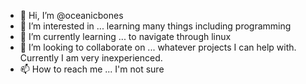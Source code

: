 - 👋 Hi, I’m @oceanicbones
- 👀 I’m interested in ... learning many things including programming 
- 🌱 I’m currently learning ... to navigate through linux 
- 💞️ I’m looking to collaborate on ... whatever projects I can help with. Currently I am very inexperienced. 
- 📫 How to reach me ... I'm not sure

<!---
oceanicbones/oceanicbones is a ✨ special ✨ repository because its `README.md` (this file) appears on your GitHub profile.
You can click the Preview link to take a look at your changes.
--->
